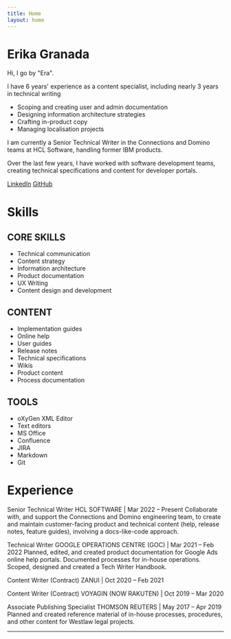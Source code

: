 ```yaml
---
title: Home
layout: home
---
```


# Erika Granada

Hi, I go by "Era".

I have 6 years' experience as a content specialist, including nearly 3 years in technical writing

- Scoping and creating user and admin documentation
- Designing information architecture strategies
- Crafting in-product copy
- Managing localisation projects

I am currently a Senior Technical Writer in the Connections and Domino teams at HCL Software, handling former IBM products.

Over the last few years, I have worked with software development teams, creating technical specifications and content for developer portals.

[LinkedIn]
[GitHub]

# Skills

## CORE SKILLS

- Technical communication
- Content strategy
- Information architecture
- Product documentation
- UX Writing
- Content design and development

## CONTENT

- Implementation guides
- Online help
- User guides
- Release notes
- Technical specifications
- Wikis
- Product content
- Process documentation

## TOOLS

- oXyGen XML Editor
- Text editors
- MS Office
- Confluence
- JIRA
- Markdown
- Git

# Experience

Senior Technical Writer
HCL SOFTWARE | Mar 2022 – Present
Collaborate with, and support the Connections and Domino engineering team, to create and maintain customer-facing product and technical content (help, release notes, feature guides), involving a docs-like-code approach.

Technical Writer
GOOGLE OPERATIONS CENTRE (GOC) | Mar 2021 – Feb 2022
Planned, edited, and created product documentation for Google Ads online help portals. Documented processes for in-house operations. Scoped, designed and created a Tech Writer Handbook.

Content Writer (Contract)
ZANUI | Oct 2020 – Feb 2021


Content Writer (Contract)
VOYAGIN (NOW RAKUTEN) | Oct 2019 – Mar 2020


Associate Publishing Specialist
THOMSON REUTERS | May 2017 – Apr 2019
Planned and created reference material of in-house processes, procedures, and other content for Westlaw legal projects.

----

[LinkedIn]: https://www.linkedin.com/in/erikagranada/
[GitHub]: https://github.com/erikagranada